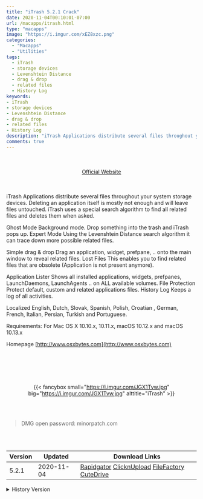 ```yaml
---
title: "iTrash 5.2.1 Crack"
date: 2020-11-04T00:10:01-07:00
url: /macapps/itrash.html
type: "macapps"
image: "https://i.imgur.com/xEZ8xzc.png"
categories:
  - "Macapps"
  - "Utilities"
tags:
  - iTrash
  - storage devices
  - Levenshtein Distance
  - drag & drop
  - related files
  - History Log
keywords:
- iTrash
- storage devices
- Levenshtein Distance
- drag & drop
- related files
- History Log
description: "iTrash Applications distribute several files throughout your system storage devices. Deleting an application itself is mostly not enough and will leave files untouched"
comments: true
---
```


<br/>
<br/>
<center>
<a href="http://www.osxbytes.com" target="blank"><div class="border border-blue-500 rounded-lg transition duration-500 
    ease-in-out w-48 text-lg text-blue-500 text-center px-2 hover:bg-blue-500 hover:text-white">
  Official Website 
</div></a>
</center>
<br/>
<br/>

iTrash Applications distribute several files throughout your system storage devices. Deleting an application itself is mostly not enough and will leave files untouched. iTrash uses a special search algorithm to find all related files and deletes them when asked.



Ghost Mode Background mode. Drop something into the trash and iTrash pops up. Expert Mode Using the Levenshtein Distance search algorithm it can trace down more possible related files.

Simple drag & drop Drag an application, widget, prefpane, .. onto the main window to reveal related files. Lost Files This enables you to find related files that are obsolete (Application is not present anymore).

Application Lister Shows all installed applications, widgets, prefpanes, LaunchDaemons, LaunchAgents .. on ALL available volumes. File Protection Protect default, custom and related applications files. History Log Keeps a log of all activities.

Localized English, Dutch, Slovak, Spanish, Polish, Croatian , German, French, Italian, Persian, Turkish and Portuguese.

Requirements: For Mac OS X 10.10.x, 10.11.x, macOS 10.12.x and macOS 10.13.x



Homepage [http://www.osxbytes.com](http://www.osxbytes.com)

<br/>
<br/>
<script async src="https://pagead2.googlesyndication.com/pagead/js/adsbygoogle.js"></script>
<ins class="adsbygoogle"
     style="display:block; text-align:center;"
     data-ad-layout="in-article"
     data-ad-format="fluid"
     data-ad-client="ca-pub-8746275014476192"
     data-ad-slot="5144997159"></ins>
<script>
     (adsbygoogle = window.adsbygoogle || []).push({});
</script>
<br/>
<br/>


<center>

{{< fancybox small="https://i.imgur.com/JGX1Tvw.jpg" big="https://i.imgur.com/JGX1Tvw.jpg" alttitle="iTrash" >}}

</center>

<br/>
<br/>


> DMG open password: minorpatch.com

<br/>

<br/>
<div id="history_version" class="history_version">

| Version | Updated | Download Links |
| ---- | ---- | ---- |
| 5.2.1 | 2020-11-04 | [Rapidgator](https://ouo.io/llFyi3)   [ClicknUpload](https://ouo.io/tIVOml)   [FileFactory](https://ouo.io/Fq0ZJF)   [CuteDrive](https://ouo.io/z84Jw9) |
<details>
<summary>History Version</summary>

| Version | Updated | Download Links |
| ---- | ---- | ---- |
| 5.2.0 | 2020-08-17 | [UsersCloud](https://ouo.io/mdS5L6)   [ClicknUpload](https://ouo.io/fzjpsM)   [FileFactory](https://ouo.io/XDSV3M)   [CuteDrive](https://ouo.io/mwUSRy) |
| 5.1.2 | 2020-05-10 | [UsersCloud](https://ouo.io/OIdefJ)   [ClicknUpload](https://ouo.io/I11HEy1)   [FileFactory](https://ouo.io/1rRhMI)   [CuteDrive](https://ouo.io/T280Cl) |
</details>

</div>

